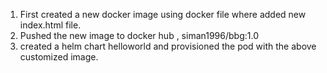 1. First created a new docker image using docker file where added new index.html file.
2. Pushed the new image to docker hub , siman1996/bbg:1.0
3. created a helm chart helloworld and provisioned the pod with the above customized image.
